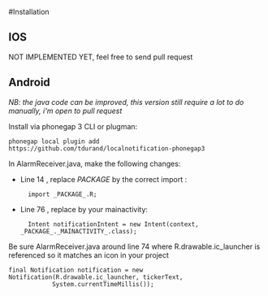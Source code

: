 #Installation

## IOS

NOT IMPLEMENTED YET, feel free to send pull request

## Android

*NB: the java code can be improved, this version still require a lot to do manually, i'm open to pull request*

Install via phonegap 3 CLI or plugman: 

    phonegap local plugin add https://github.com/tdurand/localnotification-phonegap3
    
In AlarmReceiver.java, make the following changes:

- Line 14 , replace _PACKAGE_ by the correct import :
    
        import _PACKAGE_.R;

- Line 76 , replace by your mainactivity:

        Intent notificationIntent = new Intent(context, _PACKAGE_._MAINACTIVITY_.class);
    
Be sure AlarmReceiver.java around line 74 where R.drawable.ic_launcher is referenced so it matches an icon in your project

    final Notification notification = new Notification(R.drawable.ic_launcher, tickerText,
                System.currentTimeMillis());
